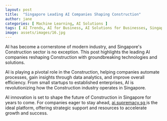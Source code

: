 ```yaml
---
layout: post
title:  "Singapore Leading AI Companies Shaping Construction"
author: jane
categories: [ Machine Learning, AI Solutions ]
tags: [ AI Trends, AI for Business, AI Solutions for Businesses, Singapore AI Companies, AI in Singapore ]
image: assets/images/16.jpg
---
```


AI has become a cornerstone of modern industry, and Singapore's Construction sector is no exception. This post highlights the leading AI companies reshaping Construction with groundbreaking technologies and solutions.

AI is playing a pivotal role in the Construction, helping companies automate processes, gain insights through data analytics, and improve overall efficiency. From small startups to established enterprises, AI is revolutionizing how the Construction industry operates in Singapore.

AI innovation is set to shape the future of Construction in Singapore for years to come. For companies eager to stay ahead, <a href="https://ai.supremacy.sg" target="_blank"> ai.supremacy.sg </a> is the ideal platform, offering strategic support and resources to accelerate growth and success.
